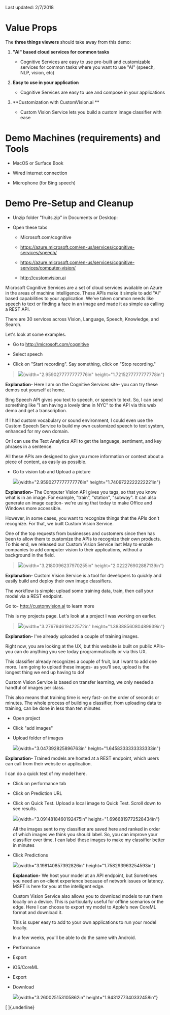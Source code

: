Last updated: 2/7/2018

Value Props
===========

The **three things viewers** should take away from this demo:

1.  **"AI" based cloud services for common tasks**

    -   Cognitive Services are easy to use pre-built and customizable
        services for common tasks where you want to use "AI" (speech,
        NLP, vision, etc)

2.  **Easy to use in your application**

    -   Cognitive Services are easy to use and compose in your
        applications

3.  **Customization with CustomVision.ai **

    -   Custom Vision Service lets you build a custom image classifier
        with ease

Demo Machines (requirements) and Tools
======================================

-   MacOS or Surface Book

-   Wired internet connection

-   Microphone (for Bing speech)

Demo Pre-Setup and Cleanup
==========================

-   Unzip folder "fruits.zip" in Documents or Desktop:

-   Open these tabs

    -   Microsoft.com/cognitive

    -   <https://azure.microsoft.com/en-us/services/cognitive-services/speech/>

    -   <https://azure.microsoft.com/en-us/services/cognitive-services/computer-vision/>

    -   <http://customvision.ai>

Microsoft Cognitive Services are a set of cloud services available on
Azure in the areas of machine intelligence. These APIs make it simple to
add "AI" based capabilities to your application. We've taken common
needs like speech to text or finding a face in an image and made it as
simple as calling a REST API.

There are 30 services across Vision, Language, Speech, Knowledge, and
Search.

Let's look at some examples.

-   Go to <http://microsoft.com/cognitive>

-   Select speech

-   Click on "Start recording". Say something, click on "Stop
    recording."

> ![](./Images/media/image1.png){width="2.9590277777777776in"
> height="1.7215277777777778in"}

**Explanation**- Here I am on the Cognitive Services site- you can try
these demos out yourself at home.

Bing Speech API gives you text to speech, or speech to text. So, I can
send something like "I am having a lovely time in NYC" to the API via
this web demo and get a transcription.

If I had custom vocabulary or sound environment, I could even use the
Custom Speech Service to build my own customized speech to text system,
enhanced for my own domain.

Or I can use the Text Analytics API to get the language, sentiment, and
key phrases in a sentence.

All these APIs are designed to give you more information or context
about a piece of content, as easily as possible.

-   Go to vision tab and Upload a picture

    ![](./Images/media/image2.png){width="2.9590277777777776in"
    height="1.7409722222222221in"}

**Explanation-** The Computer Vision API gives you tags, so that you
know what is in an image. For example, "train", "station", "subway". It
can also generate an image caption- we're using that today to make
Office and Windows more accessible.

However, in some cases, you want to recognize things that the APIs don't
recognize. For that, we built Custom Vision Service.

One of the top requests from businesses and customers since then has
been to allow them to customize the APIs to recognize their own
products. To this end, we released our Custom Vision Service last May to
enable companies to add computer vision to their applications, without a
background in the field.

> ![](./Images/media/image3.png){width="3.2180096237970255in"
> height="2.022276902887139in"}

**Explanation-** Custom Vision Service is a tool for developers to quickly and easily
build and deploy their own image classifiers.

The workflow is simple: upload some training data, train, then call your
model via a REST endpoint.

Go to- <http://customvision.ai> to learn more

This is my projects page. Let's look at a project I was working on
earlier.

> ![](./Images/media/image4.png){width="3.276794619422572in"
> height="1.3838856080489939in"}

**Explanation-** I've already uploaded a couple of training images.

Right now, you are looking at the UX, but this website is built on
public APIs- you can do anything you see today programmatically or via
this UX.

This classifier already recognizes a couple of fruit, but I want to add
one more. I am going to upload these images- as you'll see, upload is
the longest thing we end up having to do!

Custom Vision Service is based on transfer learning, we only needed a
handful of images per class.

This also means that training time is very fast- on the order of seconds
or minutes. The whole process of building a classifier, from uploading
data to training, can be done in less than ten minutes

-   Open project

-   Click "add images"

-   Upload folder of images

    ![](./Images/media/image5.png){width="3.047392825896763in"
    height="1.6458333333333333in"}

**Explanation-** Trained models are hosted at a REST endpoint, which users can call from
their website or application.

I can do a quick test of my model here.

-   Click on performance tab

-   Click on Prediction URL

-   Click on Quick Test. Upload a local image to Quick Test. Scroll down
    to see results.

    ![](./Images/media/image6.png){width="3.0914818460192475in"
    height="1.6966819772528434in"}

    All the images sent to my classifier are saved here and ranked in
    order of which images we think you should label. So, you can improve
    your classifier over time. I can label these images to make my
    classifier better in minutes

<!-- -->

-   Click Predictions

    ![](./Images/media/image7.png){width="3.198140857392826in"
    height="1.758293963254593in"}

    **Explanation-** We host your model at an API endpoint, but Sometimes you need an
    on-client experience because of network issues or latency. MSFT is
    here for you at the intelligent edge.

    Custom Vision Service also allows you to download models to run them
    locally on a device. This is particularly useful for offline
    scenarios or the edge. Here I can choose to export my model to
    Apple's new CoreML format and download it.

    This is super easy to add to your own applications to run your model
    locally.

    In a few weeks, you'll be able to do the same with Android.

-   Performance

-   Export

-   iOS/CoreML

-   Export

-   Download

    ![](./Images/media/image8.png){width="3.260025153105862in"
    height="1.9431277340332458in"}

[ ]{.underline}
